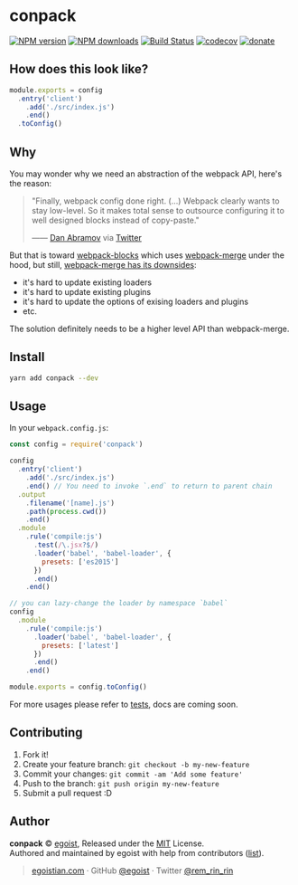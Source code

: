 # conpack

[![NPM version](https://img.shields.io/npm/v/conpack.svg?style=flat)](https://npmjs.com/package/conpack) [![NPM downloads](https://img.shields.io/npm/dm/conpack.svg?style=flat)](https://npmjs.com/package/conpack) [![Build Status](https://img.shields.io/circleci/project/egoist/conpack/master.svg?style=flat)](https://circleci.com/gh/egoist/conpack) [![codecov](https://codecov.io/gh/egoist/conpack/branch/master/graph/badge.svg)](https://codecov.io/gh/egoist/conpack)
 [![donate](https://img.shields.io/badge/$-donate-ff69b4.svg?maxAge=2592000&style=flat)](https://github.com/egoist/donate)

## How does this look like?

```js
module.exports = config
  .entry('client')
    .add('./src/index.js')
    .end()
  .toConfig()
```

## Why

You may wonder why we need an abstraction of the webpack API, here's the reason:

> "Finally, webpack config done right. (...) Webpack clearly wants to stay low-level. So it makes total sense to outsource configuring it to well designed blocks instead of copy-paste." 
>
> —— [Dan Abramov](https://github.com/gaearon) via [Twitter](https://twitter.com/dan_abramov/status/806249934399881216)

But that is toward [webpack-blocks](https://github.com/andywer/webpack-blocks) which uses [webpack-merge](https://github.com/survivejs/webpack-merge) under the hood, but still, [webpack-merge has its downsides](https://github.com/andywer/webpack-blocks/issues/34):

- it's hard to update existing loaders
- it's hard to update existing plugins
- it's hard to update the options of exising loaders and plugins
- etc.

The solution definitely needs to be a higher level API than webpack-merge.

## Install

```bash
yarn add conpack --dev
```

## Usage

In your `webpack.config.js`:

```js
const config = require('conpack')

config
  .entry('client')
    .add('./src/index.js')
    .end() // You need to invoke `.end` to return to parent chain
  .output
    .filename('[name].js')
    .path(process.cwd())
    .end()
  .module
    .rule('compile:js')
      .test(/\.jsx?$/)
      .loader('babel', 'babel-loader', {
        presets: ['es2015']
      })
      .end()
    .end()

// you can lazy-change the loader by namespace `babel`
config
  .module
    .rule('compile:js')
      .loader('babel', 'babel-loader', {
        presets: ['latest']
      })
      .end()
    .end()

module.exports = config.toConfig()
```

For more usages please refer to [tests](/tests), docs are coming soon.

## Contributing

1. Fork it!
2. Create your feature branch: `git checkout -b my-new-feature`
3. Commit your changes: `git commit -am 'Add some feature'`
4. Push to the branch: `git push origin my-new-feature`
5. Submit a pull request :D


## Author

**conpack** © [egoist](https://github.com/egoist), Released under the [MIT](./LICENSE) License.<br>
Authored and maintained by egoist with help from contributors ([list](https://github.com/egoist/conpack/contributors)).

> [egoistian.com](https://egoistian.com) · GitHub [@egoist](https://github.com/egoist) · Twitter [@rem_rin_rin](https://twitter.com/rem_rin_rin)
